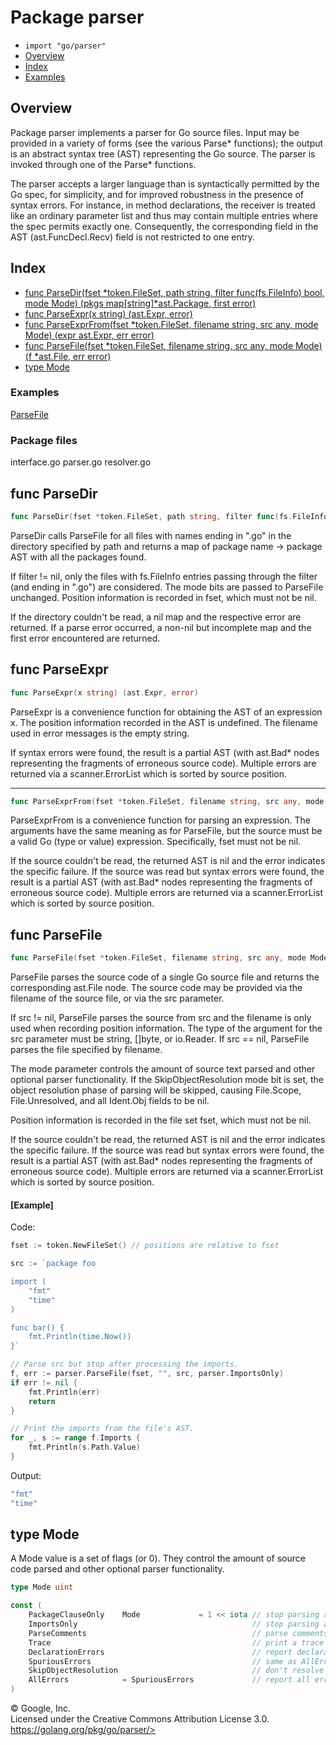 Package parser
==============

-   `import "go/parser"`
-   [Overview](#pkg-overview)
-   [Index](#pkg-index)
-   [Examples](#pkg-examples)

Overview 
--------

Package parser implements a parser for Go source files. Input may be
provided in a variety of forms (see the various Parse\* functions); the
output is an abstract syntax tree (AST) representing the Go source. The
parser is invoked through one of the Parse\* functions.

The parser accepts a larger language than is syntactically permitted by
the Go spec, for simplicity, and for improved robustness in the presence
of syntax errors. For instance, in method declarations, the receiver is
treated like an ordinary parameter list and thus may contain multiple
entries where the spec permits exactly one. Consequently, the
corresponding field in the AST (ast.FuncDecl.Recv) field is not
restricted to one entry.

Index 
-----

-   [func ParseDir(fset \*token.FileSet, path string, filter
    func(fs.FileInfo) bool, mode Mode) (pkgs map\[string\]\*ast.Package,
    first error)](#ParseDir)
-   [func ParseExpr(x string) (ast.Expr, error)](#ParseExpr)
-   [func ParseExprFrom(fset \*token.FileSet, filename string, src any,
    mode Mode) (expr ast.Expr, err error)](#ParseExprFrom)
-   [func ParseFile(fset \*token.FileSet, filename string, src any, mode
    Mode) (f \*ast.File, err error)](#ParseFile)
-   [type Mode](#Mode)

 
### Examples

[ParseFile](#example_ParseFile)


### Package files

interface.go parser.go resolver.go

func ParseDir 
-------------

```go
func ParseDir(fset *token.FileSet, path string, filter func(fs.FileInfo) bool, mode Mode) (pkgs map[string]*ast.Package, first error)
```

ParseDir calls ParseFile for all files with names ending in \".go\" in
the directory specified by path and returns a map of package name -\>
package AST with all the packages found.

If filter != nil, only the files with fs.FileInfo entries passing
through the filter (and ending in \".go\") are considered. The mode bits
are passed to ParseFile unchanged. Position information is recorded in
fset, which must not be nil.

If the directory couldn\'t be read, a nil map and the respective error
are returned. If a parse error occurred, a non-nil but incomplete map
and the first error encountered are returned.

func ParseExpr 
--------------

```go
func ParseExpr(x string) (ast.Expr, error)
```

ParseExpr is a convenience function for obtaining the AST of an
expression x. The position information recorded in the AST is undefined.
The filename used in error messages is the empty string.

If syntax errors were found, the result is a partial AST (with ast.Bad\*
nodes representing the fragments of erroneous source code). Multiple
errors are returned via a scanner.ErrorList which is sorted by source
position.


-------------------------------------------------

```go
func ParseExprFrom(fset *token.FileSet, filename string, src any, mode Mode) (expr ast.Expr, err error)
```

ParseExprFrom is a convenience function for parsing an expression. The
arguments have the same meaning as for ParseFile, but the source must be
a valid Go (type or value) expression. Specifically, fset must not be
nil.

If the source couldn\'t be read, the returned AST is nil and the error
indicates the specific failure. If the source was read but syntax errors
were found, the result is a partial AST (with ast.Bad\* nodes
representing the fragments of erroneous source code). Multiple errors
are returned via a scanner.ErrorList which is sorted by source position.

func ParseFile 
--------------

```go
func ParseFile(fset *token.FileSet, filename string, src any, mode Mode) (f *ast.File, err error)
```

ParseFile parses the source code of a single Go source file and returns
the corresponding ast.File node. The source code may be provided via the
filename of the source file, or via the src parameter.

If src != nil, ParseFile parses the source from src and the filename is
only used when recording position information. The type of the argument
for the src parameter must be string, \[\]byte, or io.Reader. If src ==
nil, ParseFile parses the file specified by filename.

The mode parameter controls the amount of source text parsed and other
optional parser functionality. If the SkipObjectResolution mode bit is
set, the object resolution phase of parsing will be skipped, causing
File.Scope, File.Unresolved, and all Ident.Obj fields to be nil.

Position information is recorded in the file set fset, which must not be
nil.

If the source couldn\'t be read, the returned AST is nil and the error
indicates the specific failure. If the source was read but syntax errors
were found, the result is a partial AST (with ast.Bad\* nodes
representing the fragments of erroneous source code). Multiple errors
are returned via a scanner.ErrorList which is sorted by source position.

#### [Example]

Code:

```go
fset := token.NewFileSet() // positions are relative to fset

src := `package foo

import (
    "fmt"
    "time"
)

func bar() {
    fmt.Println(time.Now())
}`

// Parse src but stop after processing the imports.
f, err := parser.ParseFile(fset, "", src, parser.ImportsOnly)
if err != nil {
    fmt.Println(err)
    return
}

// Print the imports from the file's AST.
for _, s := range f.Imports {
    fmt.Println(s.Path.Value)
}
```

Output:

```go
"fmt"
"time"
```

type Mode 
---------

A Mode value is a set of flags (or 0). They control the amount of source
code parsed and other optional parser functionality.

```go
type Mode uint
```

```go
const (
    PackageClauseOnly    Mode             = 1 << iota // stop parsing after package clause
    ImportsOnly                                       // stop parsing after import declarations
    ParseComments                                     // parse comments and add them to AST
    Trace                                             // print a trace of parsed productions
    DeclarationErrors                                 // report declaration errors
    SpuriousErrors                                    // same as AllErrors, for backward-compatibility
    SkipObjectResolution                              // don't resolve identifiers to objects - see ParseFile
    AllErrors            = SpuriousErrors             // report all errors (not just the first 10 on different lines)
)
```

 
© Google, Inc.\
Licensed under the Creative Commons Attribution License 3.0.\
https://golang.org/pkg/go/parser/>

